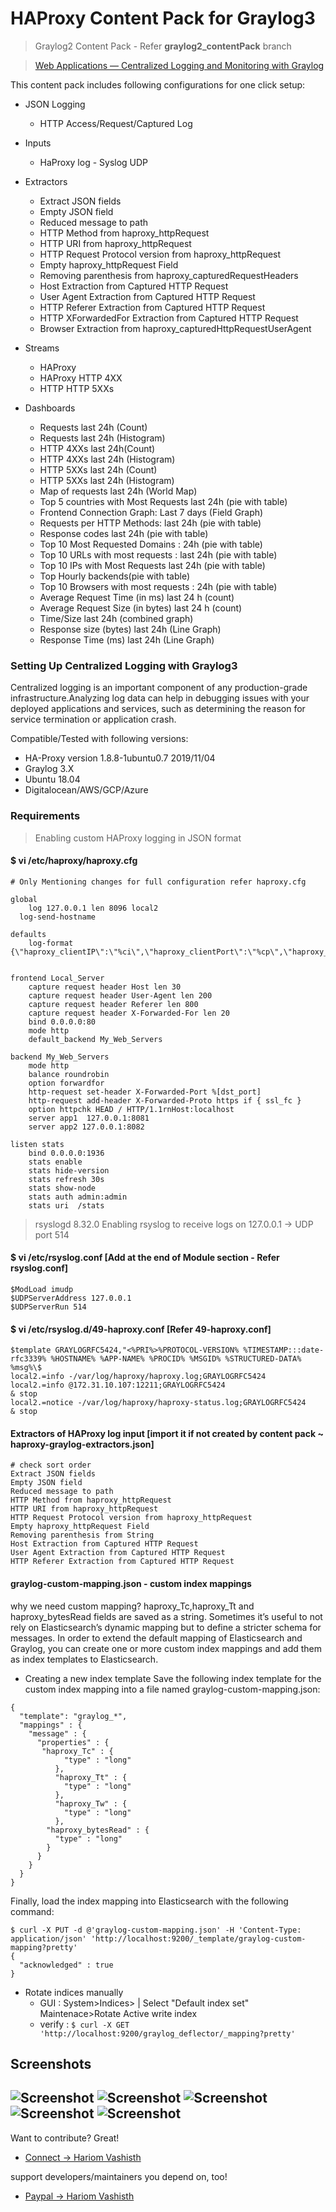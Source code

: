 # HAProxy Content Pack for Graylog3

> Graylog2 Content Pack - Refer **graylog2_contentPack** branch

> [Web Applications — Centralized Logging and Monitoring with Graylog](https://link.medium.com/lbuytyV4u1)

This content pack includes following configurations for one click setup:

-  JSON Logging 
    -   HTTP Access/Request/Captured Log

- Inputs 
    - HaProxy log - Syslog UDP

- Extractors
    - Extract JSON fields
    - Empty JSON field 
    - Reduced message to path
    - HTTP Method from haproxy_httpRequest
    - HTTP URI from haproxy_httpRequest
    - HTTP Request Protocol version from haproxy_httpRequest
    - Empty haproxy_httpRequest Field 
    - Removing parenthesis from haproxy_capturedRequestHeaders
    - Host Extraction from Captured HTTP Request
    - User Agent Extraction from Captured HTTP Request
    - HTTP Referer Extraction from Captured HTTP Request
    - HTTP XForwardedFor Extraction from Captured HTTP Request
    - Browser Extraction from haproxy_capturedHttpRequestUserAgent

- Streams
    - HAProxy
    - HAProxy HTTP 4XX
    - HTTP HTTP 5XXs

- Dashboards
    - Requests last 24h (Count)
    - Requests last 24h (Histogram)
    - HTTP 4XXs last 24h(Count)
    - HTTP 4XXs last 24h (Histogram)
    - HTTP 5XXs last 24h (Count)
    - HTTP 5XXs last 24h (Histogram)
    - Map of requests last 24h (World Map)
    - Top 5 countries with Most Requests last 24h (pie with table)
    - Frontend Connection Graph: Last 7 days (Field Graph)
    - Requests per HTTP Methods: last 24h (pie with table)
    - Response codes last 24h (pie with table)
    - Top 10 Most Requested Domains : 24h (pie with table)
    - Top 10 URLs with most requests : last 24h (pie with table)
    - Top 10 IPs with Most Requests last 24h (pie with table)
    - Top Hourly backends(pie with table)
    - Top 10 Browsers with most requests : 24h (pie with table)
    - Average Request Time (in ms) last 24 h (count)
    - Average Request Size (in bytes) last 24 h (count)
    - Time/Size last 24h (combined graph)
    - Response size (bytes) last 24h (Line Graph)
    - Response Time (ms) last 24h (Line Graph)

### Setting Up Centralized Logging with Graylog3
Centralized logging is an important component of any production-grade infrastructure.Analyzing log data can help in debugging issues with your deployed applications and services, such as determining the reason for service termination or application crash.

Compatible/Tested with following versions:
- HA-Proxy version 1.8.8-1ubuntu0.7 2019/11/04
- Graylog 3.X
- Ubuntu 18.04
- Digitalocean/AWS/GCP/Azure

### Requirements
> Enabling custom HAProxy logging in JSON format
#### $ vi /etc/haproxy/haproxy.cfg
```
# Only Mentioning changes for full configuration refer haproxy.cfg

global
	log 127.0.0.1 len 8096 local2
  log-send-hostname

defaults
	log-format {\"haproxy_clientIP\":\"%ci\",\"haproxy_clientPort\":\"%cp\",\"haproxy_dateTime\":\"%t\",\"haproxy_frontendNameTransport\":\"%ft\",\"haproxy_backend\":\"%b\",\"haproxy_serverName\":\"%s\",\"haproxy_Tw\":\"%Tw\",\"haproxy_Tc\":\"%Tc\",\"haproxy_Tt\":\"%Tt\",\"haproxy_bytesRead\":\"%B\",\"haproxy_terminationState\":\"%ts\",\"haproxy_actconn\":%ac,\"haproxy_FrontendCurrentConn\":%fc,\"haproxy_backendCurrentConn\":%bc,\"haproxy_serverConcurrentConn\":%sc,\"haproxy_retries\":%rc,\"haproxy_srvQueue\":%sq,\"haproxy_backendQueue\":%bq,\"haproxy_backendSourceIP\":\"%bi\",\"haproxy_backendSourcePort\":\"%bp\",\"haproxy_statusCode\":\"%ST\",\"haproxy_serverIP\":\"%si\",\"haproxy_serverPort\":\"%sp\",\"haproxy_frontendIP\":\"%fi\",\"haproxy_frontendPort\":\"%fp\",\"haproxy_capturedRequestHeaders\":\"%hr\",\"haproxy_httpRequest\":\"%r\"}
 

frontend Local_Server
    capture request header Host len 30
    capture request header User-Agent len 200
    capture request header Referer len 800
    capture request header X-Forwarded-For len 20
    bind 0.0.0.0:80
    mode http
    default_backend My_Web_Servers

backend My_Web_Servers
    mode http
    balance roundrobin
    option forwardfor
    http-request set-header X-Forwarded-Port %[dst_port]
    http-request add-header X-Forwarded-Proto https if { ssl_fc }
    option httpchk HEAD / HTTP/1.1rnHost:localhost
    server app1  127.0.0.1:8081
    server app2 127.0.0.1:8082

listen stats
    bind 0.0.0.0:1936
    stats enable
    stats hide-version
    stats refresh 30s
    stats show-node
    stats auth admin:admin
    stats uri  /stats

```

> rsyslogd 8.32.0 
> Enabling rsyslog to receive logs on 127.0.0.1 -> UDP port 514
#### $ vi /etc/rsyslog.conf [Add at the end of Module section - Refer rsyslog.conf] 
```
$ModLoad imudp
$UDPServerAddress 127.0.0.1
$UDPServerRun 514
```

#### $ vi /etc/rsyslog.d/49-haproxy.conf [Refer 49-haproxy.conf]
```
$template GRAYLOGRFC5424,"<%PRI%>%PROTOCOL-VERSION% %TIMESTAMP:::date-rfc3339% %HOSTNAME% %APP-NAME% %PROCID% %MSGID% %STRUCTURED-DATA% %msg%\$
local2.=info -/var/log/haproxy/haproxy.log;GRAYLOGRFC5424
local2.=info @172.31.10.107:12211;GRAYLOGRFC5424
& stop
local2.=notice -/var/log/haproxy/haproxy-status.log;GRAYLOGRFC5424
& stop
```

#### Extractors of HAProxy log input [import it if not created by content pack ~ haproxy-graylog-extractors.json]
```
# check sort order
Extract JSON fields
Empty JSON field
Reduced message to path 
HTTP Method from haproxy_httpRequest
HTTP URI from haproxy_httpRequest 
HTTP Request Protocol version from haproxy_httpRequest 
Empty haproxy_httpRequest Field
Removing parenthesis from String
Host Extraction from Captured HTTP Request
User Agent Extraction from Captured HTTP Request
HTTP Referer Extraction from Captured HTTP Request
```

#### graylog-custom-mapping.json - custom index mappings
why we need custom mapping?
haproxy_Tc,haproxy_Tt and haproxy_bytesRead fields are saved as a string.
Sometimes it’s useful to not rely on Elasticsearch’s dynamic mapping but to define a stricter schema for messages.
In order to extend the default mapping of Elasticsearch and Graylog, you can create one or more custom index mappings and add them as index templates to Elasticsearch.
- Creating a new index template
Save the following index template for the custom index mapping into a file named graylog-custom-mapping.json:
```
{
  "template": "graylog_*",
  "mappings" : {
    "message" : {
      "properties" : {
       "haproxy_Tc" : {
            "type" : "long"
          },
          "haproxy_Tt" : {
            "type" : "long"
          },
          "haproxy_Tw" : {
            "type" : "long"
          },
        "haproxy_bytesRead" : {
          "type" : "long"
        }
      }
    }
  }
}
```
Finally, load the index mapping into Elasticsearch with the following command:
```
$ curl -X PUT -d @'graylog-custom-mapping.json' -H 'Content-Type: application/json' 'http://localhost:9200/_template/graylog-custom-mapping?pretty'
{
  "acknowledged" : true
}
```
- Rotate indices manually
    - GUI : System>Indices> | Select "Default index set" Maintenace>Rotate Active write index
    - verify : ``` $ curl -X GET 'http://localhost:9200/graylog_deflector/_mapping?pretty' ```

## Screenshots

![Screenshot](/4.png?raw=true "Dashboard Screenshot")
![Screenshot](/5.png?raw=true "Dashboard Screenshot")
![Screenshot](/6.png?raw=true "Dashboard Screenshot")
![Screenshot](/7.png?raw=true "Dashboard Screenshot")
![Screenshot](/8.png?raw=true "Dashboard Screenshot")
----
Want to contribute? Great!
 - [Connect ->  Hariom Vashisth](mailto:hariom.devops@gmail.com)

support developers/maintainers you depend on, too!
 - [Paypal ->  Hariom Vashisth](https://www.paypal.me/dreamalarm)


